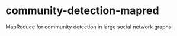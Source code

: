 community-detection-mapred
==========================

MapReduce for community detection in large social network graphs
